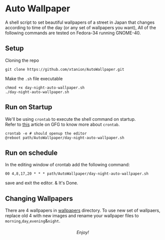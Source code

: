 # Auto Wallpaper

A shell script to set beautiful wallpapers of a street in Japan that changes according to time of the day (or any set of wallpapers you want),
All of the following commands are tested on Fedora-34 running GNOME-40.
## Setup
Cloning the repo
```
git clone https://github.com/xtanion/AutoWallpaper.git
```
Make the `.sh` file executable
```
chmod +x day-night-auto-wallpaper.sh
./day-night-auto-wallpaper.sh 
```
## Run on Startup
We'll be using `crontab` to execute the shell command on startup.</br>
Refer to [this](https://www.geeksforgeeks.org/crontab-in-linux-with-examples/#) article on GFG to know more about `crontab`.
```
crontab -e # should openup the editor 
@reboot path/AutoWallpaper/day-night-auto-wallpaper.sh
```
## Run on schedule
In the editing window of crontab add the following command:
```
00 4,8,17,20 * * * path/AutoWallpaper/day-night-auto-wallpaper.sh
```
save and exit the editor. & It's Done.
## Changing Wallpapers
There are 4 wallpapers in [wallpapers](https://github.com/xtanion/AutoWallpaper/wallpapers) directory. To use new set of wallpaers, replace old 4 with new images and rename your wallpaper files to `morning`,`day`,`evening`&`night`.
<div align="center">
  <h6> Enjoy! </h6>
</div>

